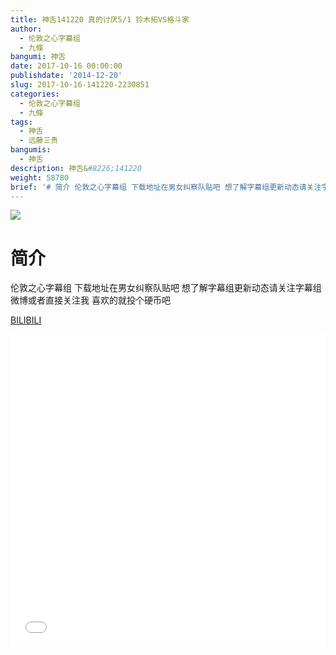 ```yaml
---
title: 神舌141220 真的讨厌5/1 铃木拓VS格斗家
author:
  - 伦敦之心字幕组
  - 九條
bangumi: 神舌
date: 2017-10-16 00:00:00
publishdate: '2014-12-20'
slug: 2017-10-16-141220-2230851
categories:
  - 伦敦之心字幕组
  - 九條
tags:
  - 神舌
  - 远藤三贵
bangumis:
  - 神舌
description: 神舌&#8226;141220
weight: 58780
brief: '# 简介 伦敦之心字幕组 下载地址在男女纠察队贴吧 想了解字幕组更新动态请关注字幕组微博或者直接关注我 喜欢的就投个硬币吧'
---
```


![](https://i.imgur.com/UfVTdiX.jpg)

# 简介  
伦敦之心字幕组 下载地址在男女纠察队贴吧 想了解字幕组更新动态请关注字幕组微博或者直接关注我  喜欢的就投个硬币吧

  [BILIBILI](https://www.bilibili.com/video/av2230851/)


<div class="vcontainer">  <iframe class='video' src="//www.bilibili.com/blackboard/player.html?aid=2230851" width="100%" height="500" frameborder="0" allowfullscreen="allowfullscreen"></iframe></div>
